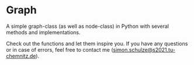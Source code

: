 # Graph
A simple graph-class (as well as node-class) in Python with several methods and implementations.

Check out the functions and let them inspire you.
If you have any questions or in case of errors, feel free to contact me (simon.schulze@s2021.tu-chemnitz.de).

